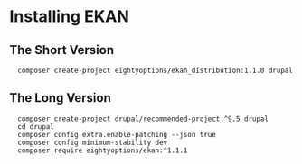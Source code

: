 # Installing EKAN

## The Short Version

```
  composer create-project eightyoptions/ekan_distribution:1.1.0 drupal
```

## The Long Version

```
  composer create-project drupal/recommended-project:^9.5 drupal
  cd drupal
  composer config extra.enable-patching --json true
  composer config minimum-stability dev
  composer require eightyoptions/ekan:^1.1.1

```
